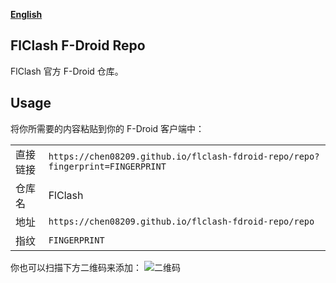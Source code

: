 <div>

[**English**](README.md)

</div>

## FlClash F-Droid Repo

FlClash 官方 F-Droid 仓库。

## Usage

将你所需要的内容粘贴到你的 F-Droid 客户端中：

|          |                                                                                |
| -------- | ------------------------------------------------------------------------------ |
| 直接链接 | `https://chen08209.github.io/flclash-fdroid-repo/repo?fingerprint=FINGERPRINT` |
| 仓库名   | FlClash                                                                        |
| 地址     | `https://chen08209.github.io/flclash-fdroid-repo/repo`                         |
| 指纹     | `FINGERPRINT`                                                                  |

你也可以扫描下方二维码来添加：
![二维码](https://chen08209.github.io/flclash-fdroid-repo/repo/index.png)